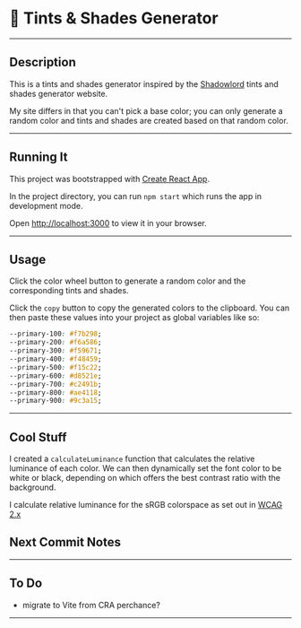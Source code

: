 # :rainbow: Tints & Shades Generator

---

## Description

This is a tints and shades generator inspired by the [Shadowlord](https://noeldelgado.github.io/shadowlord/ "click to visit the Shadowlord tint and shade generator") tints and shades generator website.

My site differs in that you can't pick a base color; you can only generate a random color and tints and shades are created based on that random color.

---

## Running It

This project was bootstrapped with [Create React App](https://github.com/facebook/create-react-app).

In the project directory, you can run `npm start` which runs the app in development mode.

Open [http://localhost:3000](http://localhost:3000) to view it in your browser.

---

## Usage

Click the color wheel button to generate a random color and the corresponding tints and shades.

Click the `copy` button to copy the generated colors to the clipboard. You can then paste these values into your project as global variables like so:

```css
--primary-100: #f7b298;
--primary-200: #f6a586;
--primary-300: #f59671;
--primary-400: #f48459;
--primary-500: #f15c22;
--primary-600: #d8521e;
--primary-700: #c2491b;
--primary-800: #ae4118;
--primary-900: #9c3a15;
```

---

## Cool Stuff

I created a `calculateLuminance` function that calculates the relative luminance of each color. We can then dynamically set the font color to be white or black, depending on which offers the best contrast ratio with the background.

I calculate relative luminance for the sRGB colorspace as set out in [WCAG 2.x](https://www.w3.org/WAI/GL/wiki/Relative_luminance "click to view a w3.org page about relative luminance")

## Next Commit Notes

---

## To Do

- migrate to Vite from CRA perchance?

---
